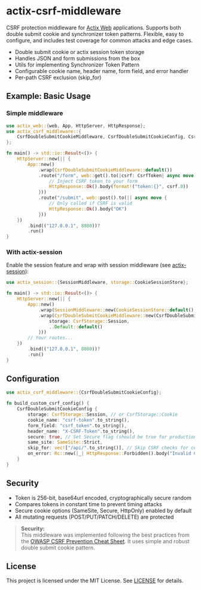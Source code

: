 # actix-csrf-middleware

CSRF protection middleware for [Actix Web](https://github.com/actix/actix-web) applications. Supports both double submit
cookie and synchronizer token patterns. Flexible, easy to
configure, and includes test coverage for common attacks and edge cases.

- Double submit cookie or actix session token storage
- Handles JSON and form submissions from the box
- Utils for implementing Synchronizer Token Pattern
- Configurable cookie name, header name, form field, and error handler
- Per-path CSRF exclusion (skip_for)

## Example: Basic Usage

### Simple middleware

```rust
use actix_web::{web, App, HttpServer, HttpResponse};
use actix_csrf_middleware::{
    CsrfDoubleSubmitCookieMiddleware, CsrfDoubleSubmitCookieConfig, CsrfStorage, CsrfToken,
};

fn main() -> std::io::Result<()> {
    HttpServer::new(|| {
        App::new()
            .wrap(CsrfDoubleSubmitCookieMiddleware::default())
            .route("/form", web::get().to(|csrf: CsrfToken| async move {
                // Inject CSRF token to your form
                HttpResponse::Ok().body(format!("token:{}", csrf.0))
            }))
            .route("/submit", web::post().to(|| async move {
                // Only called if CSRF is valid
                HttpResponse::Ok().body("OK")
            }))
    })
        .bind(("127.0.0.1", 8080))?
        .run()
}
```

### With actix-session

Enable the session feature and wrap with session middleware (see [actix-session](https://docs.rs/actix-session)):

```rust
use actix_session::{SessionMiddleware, storage::CookieSessionStore};

fn main() -> std::io::Result<()> {
    HttpServer::new(|| {
        App::new()
            .wrap(SessionMiddleware::new(CookieSessionStore::default(), your_secret_key()))
            .wrap(CsrfDoubleSubmitCookieMiddleware::new(CsrfDoubleSubmitCookieConfig {
                storage: CsrfStorage::Session,
                ..Default::default()
            }))
        // Your routes...
    })
        .bind(("127.0.0.1", 8080))?
        .run()
}
```

## Configuration

```rust
use actix_csrf_middleware::{CsrfDoubleSubmitCookieConfig};

fn build_custom_csrf_config() {
    CsrfDoubleSubmitCookieConfig {
        storage: CsrfStorage::Session, // or CsrfStorage::Cookie
        cookie_name: "csrf-token".to_string(),
        form_field: "csrf_token".to_string(),
        header_name: "X-CSRF-Token".to_string(),
        secure: true, // Set Secure flag (should be true for production)
        same_site: SameSite::Strict,
        skip_for: vec!["/api/".to_string()], // Skip CSRF checks for certain paths
        on_error: Rc::new(|_| HttpResponse::Forbidden().body("Invalid CSRF token")),
    }
}
```

## Security

- Token is 256-bit, base64url encoded, cryptographically secure random
- Compares tokens in constant time to prevent timing attacks
- Secure cookie options (SameSite, Secure, HttpOnly) enabled by default
- All mutating requests (POST/PUT/PATCH/DELETE) are protected

> **Security:**  
> This middleware was implemented following the best practices from
> the [OWASP CSRF Prevention Cheat Sheet](https://cheatsheetseries.owasp.org/cheatsheets/Cross-Site_Request_Forgery_Prevention_Cheat_Sheet.html).
> It uses simple and robust double submit cookie pattern.

## License

This project is licensed under the MIT License. See [LICENSE](./LICENSE) for details.
